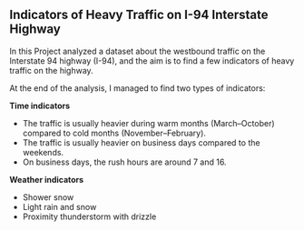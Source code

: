 ## Indicators of Heavy Traffic on I-94 Interstate Highway
In this Project analyzed a dataset about the westbound traffic on the Interstate 94 highway (I-94), and the aim is to find a few indicators of heavy traffic on the highway.

At the end of the analysis, I managed to find two types of indicators:

**Time indicators**
- The traffic is usually heavier during warm months (March–October) compared to cold months (November–February).
- The traffic is usually heavier on business days compared to the weekends.
- On business days, the rush hours are around 7 and 16. <br>
  
**Weather indicators**

- Shower snow
- Light rain and snow
- Proximity thunderstorm with drizzle